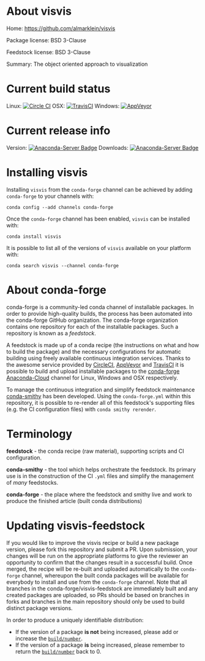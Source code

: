 About visvis
============

Home: https://github.com/almarklein/visvis

Package license: BSD 3-Clause

Feedstock license: BSD 3-Clause

Summary: The object oriented approach to visualization



Current build status
====================

Linux: [![Circle CI](https://circleci.com/gh/conda-forge/visvis-feedstock.svg?style=shield)](https://circleci.com/gh/conda-forge/visvis-feedstock)
OSX: [![TravisCI](https://travis-ci.org/conda-forge/visvis-feedstock.svg?branch=master)](https://travis-ci.org/conda-forge/visvis-feedstock)
Windows: [![AppVeyor](https://ci.appveyor.com/api/projects/status/github/conda-forge/visvis-feedstock?svg=True)](https://ci.appveyor.com/project/conda-forge/visvis-feedstock/branch/master)

Current release info
====================
Version: [![Anaconda-Server Badge](https://anaconda.org/conda-forge/visvis/badges/version.svg)](https://anaconda.org/conda-forge/visvis)
Downloads: [![Anaconda-Server Badge](https://anaconda.org/conda-forge/visvis/badges/downloads.svg)](https://anaconda.org/conda-forge/visvis)

Installing visvis
=================

Installing `visvis` from the `conda-forge` channel can be achieved by adding `conda-forge` to your channels with:

```
conda config --add channels conda-forge
```

Once the `conda-forge` channel has been enabled, `visvis` can be installed with:

```
conda install visvis
```

It is possible to list all of the versions of `visvis` available on your platform with:

```
conda search visvis --channel conda-forge
```


About conda-forge
=================

conda-forge is a community-led conda channel of installable packages.
In order to provide high-quality builds, the process has been automated into the
conda-forge GitHub organization. The conda-forge organization contains one repository
for each of the installable packages. Such a repository is known as a *feedstock*.

A feedstock is made up of a conda recipe (the instructions on what and how to build
the package) and the necessary configurations for automatic building using freely
available continuous integration services. Thanks to the awesome service provided by
[CircleCI](https://circleci.com/), [AppVeyor](http://www.appveyor.com/)
and [TravisCI](https://travis-ci.org/) it is possible to build and upload installable
packages to the [conda-forge](https://anaconda.org/conda-forge)
[Anaconda-Cloud](http://docs.anaconda.org/) channel for Linux, Windows and OSX respectively.

To manage the continuous integration and simplify feedstock maintenance
[conda-smithy](http://github.com/conda-forge/conda-smithy) has been developed.
Using the ``conda-forge.yml`` within this repository, it is possible to re-render all of
this feedstock's supporting files (e.g. the CI configuration files) with ``conda smithy rerender``.


Terminology
===========

**feedstock** - the conda recipe (raw material), supporting scripts and CI configuration.

**conda-smithy** - the tool which helps orchestrate the feedstock.
                   Its primary use is in the construction of the CI ``.yml`` files
                   and simplify the management of *many* feedstocks.

**conda-forge** - the place where the feedstock and smithy live and work to
                  produce the finished article (built conda distributions)


Updating visvis-feedstock
=========================

If you would like to improve the visvis recipe or build a new
package version, please fork this repository and submit a PR. Upon submission,
your changes will be run on the appropriate platforms to give the reviewer an
opportunity to confirm that the changes result in a successful build. Once
merged, the recipe will be re-built and uploaded automatically to the
`conda-forge` channel, whereupon the built conda packages will be available for
everybody to install and use from the `conda-forge` channel.
Note that all branches in the conda-forge/visvis-feedstock are
immediately built and any created packages are uploaded, so PRs should be based
on branches in forks and branches in the main repository should only be used to
build distinct package versions.

In order to produce a uniquely identifiable distribution:
 * If the version of a package **is not** being increased, please add or increase
   the [``build/number``](http://conda.pydata.org/docs/building/meta-yaml.html#build-number-and-string).
 * If the version of a package **is** being increased, please remember to return
   the [``build/number``](http://conda.pydata.org/docs/building/meta-yaml.html#build-number-and-string)
   back to 0.
